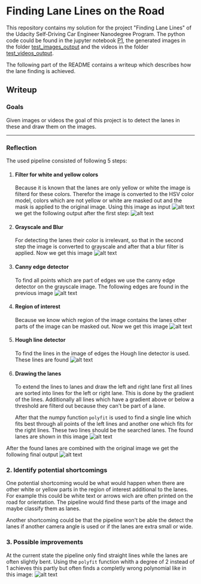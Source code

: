 # **Finding Lane Lines on the Road**

This repository contains my solution for the project "Finding Lane Lines" of the Udacity Self-Driving Car Engineer Nanodegree Program. The python code could be found in the jupyter notebook [P1](P1.ipynb), the generated images in the folder [test_images_output](test_images_output/) and the videos in the folder [test_videos_output](test_videos_output/).

The following part of the README contains a writeup which describes how the lane finding is achieved.


## Writeup

### Goals

Given images or videos the goal of this project is to detect the lanes in these and draw them on the images.

[//]: # (Image References)

[step0]: ./writeup_images/solidYellowCurve.jpg_step0.png "Original Image"
[step1]: ./writeup_images/solidYellowCurve.jpg_step1_masked_image.png "Masked Image"
[step2]: ./writeup_images/solidYellowCurve.jpg_step2_blur_gray_image.png "Blured Gray Image"
[step3]: ./writeup_images/solidYellowCurve.jpg_step3_edges_image.png "Edges found with CannyEdge Detector"
[step4]: ./writeup_images/solidYellowCurve.jpg_step4_masked_edges_image.png "Edges in Region of Interesst"
[step5]: ./writeup_images/solidYellowCurve.jpg_step5_hough_lines_image_image.png "Lines found with Hough transform"
[step6]: ./writeup_images/solidYellowCurve.jpg_step6_drawn_lines_image.png "Drawn Lanes"
[step7]: ./writeup_images/solidYellowCurve.jpg_step7_weighted_imgage_image_image.png "Output Image"

[fail_polyfit]: ./writeup_images/polyfit_2_fail.png "Polyfit degree two fail"

---

### Reflection

The used pipeline consisted of following 5 steps:

1. #### Filter for white and yellow colors

   Because it is known that the lanes are only yellow or white the image is filterd for these colors.
   Therefor the image is converted to the HSV color model, colors which are not yellow or white are masked out and the mask is applied to the original image. Using this image as input
   ![alt text][step0]
   we get the following output after the first step:
   ![alt text][step1]

2. #### Grayscale and Blur

   For detecting the lanes their color is irrelevant, so that in the second step the image is converted to grayscale and after that a blur filter is applied.
   Now we get this image
   ![alt text][step2]

3. #### Canny edge detector

   To find all points which are part of edges we use the canny edge detector on the grayscale image.
   The following edges are found in the previous image
   ![alt text][step3]

4. #### Region of interest

   Because we know which region of the image contains the lanes other parts of the image can be masked out.
   Now we get this image
   ![alt text][step4]

5. #### Hough line detector

   To find the lines in the image of edges the Hough line detector is used.
   These lines are found
   ![alt text][step5]

6. #### Drawing the lanes

   To extend the lines to lanes and draw the left and right lane first all lines are sorted into lines for the left or right lane. This is done by the gradient of the lines. Additionally all lines which have a gradient above or below a threshold are filterd out because they can't be part of a lane.

   After that the numpy function `polyfit` is used to find a single line which fits best through all points of the left lines and another one which fits for the right lines. These two lines should be the searched lanes.
   The found lanes are shown in this image
   ![alt text][step6]

After the found lanes are combined with the original image we get the following final output
![alt text][step7]



### 2. Identify potential shortcomings

One potential shortcoming would be what would happen when there are other white or yellow parts in the region of interest additional to the lanes. For example this could be white text or arrows wich are often printed on the road for orientation. The pipeline would find these parts of the image and maybe classify them as lanes.

Another shortcoming could be that the pipeline won't be able the detect the lanes if another camera angle is used or if the lanes are extra small or wide.

### 3. Possible improvements

At the current state the pipeline only find straight lines while the lanes are often slightly bent. Using the `polyfit` function whith a degree of 2 instead of 1 achieves this partly but often finds a completly wrong polynomial like in this image:
![alt text][fail_polyfit]
